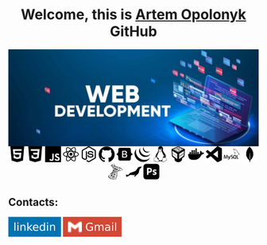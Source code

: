 <h1 style="text-align: center;">Welcome, this is <a href="https://www.linkedin.com/in/artem-opolonyk-89a210293/" target="_blank">Artem Opolonyk</a> GitHub</h1>

<img align="center" src="https://github.com/privatart/privatart/blob/main/git-meta.jpg" />

<div align="center">
<img height="32" width="32" src="https://github.com/privatart/privatart/blob/main/icons/html5.svg" />
<img height="32" width="32" src="https://github.com/privatart/privatart/blob/main/icons/css3.svg" />
<img height="32" width="32" src="https://github.com/privatart/privatart/blob/main/icons/javascript.svg" />
<img height="32" width="32" src="https://github.com/privatart/privatart/blob/main/icons/react.svg" />
<img height="32" width="32" src="https://github.com/privatart/privatart/blob/main/icons/nodedotjs.svg" />
<img height="32" width="32" src="https://github.com/privatart/privatart/blob/main/icons/github.svg" />
<img height="32" width="32" src="https://github.com/privatart/privatart/blob/main/icons/bootstrap.svg" />
<img height="32" width="32" src="https://github.com/privatart/privatart/blob/main/icons/jquery.svg" />
<img height="32" width="32" src="https://github.com/privatart/privatart/blob/main/icons/linux.svg" />
<img height="32" width="32" src="https://github.com/privatart/privatart/blob/main/icons/virtualbox.svg" />
<img height="32" width="32" src="https://github.com/privatart/privatart/blob/main/icons/docker.svg" />
<img height="32" width="32" src="https://github.com/privatart/privatart/blob/main/icons/visualstudiocode.svg" />
<img height="32" width="32" src="https://github.com/privatart/privatart/blob/main/icons/mysql.svg" />
<img height="32" width="32" src="https://github.com/privatart/privatart/blob/main/icons/mongodb.svg" />
<img height="32" width="32" src="https://github.com/privatart/privatart/blob/main/icons/microsoftsqlserver.svg" />
<img height="32" width="32" src="https://github.com/privatart/privatart/blob/main/icons/mariadb.svg" />
<img height="32" width="32" src="https://github.com/privatart/privatart/blob/main/icons/adobephotoshop.svg" />
</div>

## Contacts:
[![Linkedin](https://github.com/privatart/privatart/blob/main/icons/linkedin.svg)](https://www.linkedin.com/in/artem-opolonyk-89a210293/)
[![Gmail](https://github.com/privatart/privatart/blob/main/icons/gmail.svg)](mailto:a.opolonyk@gmail.com)
